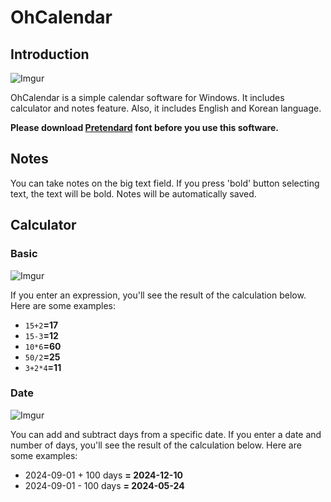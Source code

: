 # OhCalendar

## Introduction
![Imgur](https://i.imgur.com/XGHf0lS.png)

OhCalendar is a simple calendar software for Windows. It includes calculator and notes feature. Also, it includes English and Korean language.

**Please download [Pretendard](https://github.com/orioncactus/pretendard) font before you use this software.**

## Notes
You can take notes on the big text field. If you press 'bold' button selecting text, the text will be bold. Notes will be automatically saved.

## Calculator
### Basic
![Imgur](https://i.imgur.com/Qran8DL.png)

If you enter an expression, you'll see the result of the calculation below. Here are some examples:

* `15+2`**=17**
* `15-3`**=12**
* `10*6`**=60**
* `50/2`**=25**
* `3+2*4`**=11**

### Date
![Imgur](https://i.imgur.com/DDo0SkT.png)

You can add and subtract days from a specific date. If you enter a date and number of days, you'll see the result of the calculation below. Here are some examples:

* 2024-09-01 + 100 days **= 2024-12-10**
* 2024-09-01 - 100 days **= 2024-05-24**
